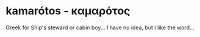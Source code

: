 # kamarótos - καμαρότος
Greek for Ship's steward or cabin boy...
I have no idea, but I like the word...

